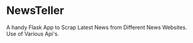 # NewsTeller
A handy Flask App to Scrap Latest News from Different News Websites. Use of Various Api's.
